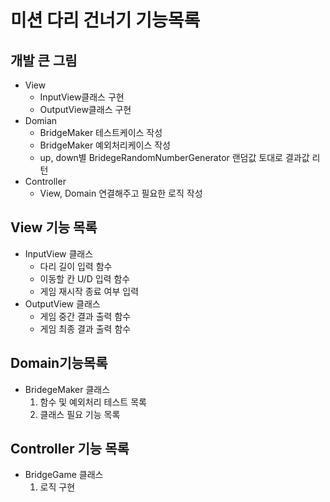 # 미션 다리 건너기 기능목록

## 개발 큰 그림
- View
  - InputView클래스 구현
  - OutputView클래스 구현
- Domian
  - BridgeMaker 테스트케이스 작성
  - BridgeMaker 예외처리케이스 작성
  - up, down별 BridegeRandomNumberGenerator 랜덤값 토대로 결과값 리턴
- Controller
  - View, Domain 연결해주고 필요한 로직 작성

## View 기능 목록
- InputView 클래스
    - 다리 길이 입력 함수
    - 이동할 칸 U/D 입력 함수
    - 게임 재시작 종료 여부 입력
- OutputView 클래스
    - 게임 중간 결과 출력 함수
    - 게임 최종 결과 출력 함수

## Domain기능목록
- BridegeMaker 클래스 
  1. 함수 및 예외처리 테스트 목록 
  2. 클래스 필요 기능 목록

## Controller 기능 목록
- BridgeGame 클래스
  1. 로직 구현